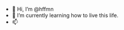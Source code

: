 - 👋 Hi, I’m @hffmn
- 🌱 I’m currently learning how to live this life. 
- 📫 

<!---
hffmn/hffmn is a ✨ special ✨ repository because its `README.md` (this file) appears on your GitHub profile.
You can click the Preview link to take a look at your changes.
--->
